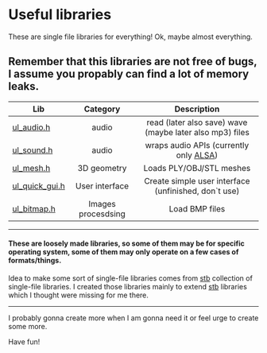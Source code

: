 # Useful libraries
These are single file libraries for everything!
Ok, maybe almost everything.

## Remember that this libraries are not free of bugs, I assume you propably can find a lot of memory leaks.

<!--
STB have nice table, so I firmly got inspired by it`s design
-->

|              Lib               |   Category    |       Description        |
|--------------------------------|:-------------:|:------------------------:|
|[ul_audio.h](ul_audio.h)        | audio         | read (later also save) wave (maybe later also mp3) files |
|[ul_sound.h](ul_sound.h)        | audio         | wraps audio APIs (currently only [ALSA](https://github.com/alsa-project))
|[ul_mesh.h](ul_mesh.h)          | 3D geometry   | Loads PLY/OBJ/STL meshes |
|[ul_quick_gui.h](ul_quick_gui.h)| User interface| Create simple user interface (unfinished, don`t use) |
|[ul_bitmap.h](ul_bitmap.h)      | Images procesdsing | Load BMP files      |

<hr>

#### These are loosely made libraries, so some of them may be for specific operating system, some of them may only operate on a few cases of formats/things.

Idea to make some sort of single-file libraries comes from [stb](https://github.com/nothings/stb) collection of single-file libraries. I created those libraries mainly to extend [stb](https://github.com/nothings/stb) libraries which I thought were missing for me there.

<hr>
I probably gonna create more when I am gonna need it or feel urge to create some more.

Have fun!